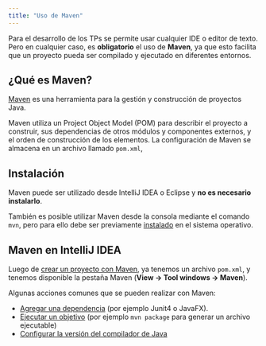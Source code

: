 ```yaml
---
title: "Uso de Maven"
---
```


Para el desarrollo de los TPs se permite usar cualquier IDE o editor de texto.
Pero en cualquier caso, es **obligatorio** el uso de **Maven**, ya que esto
facilita que un proyecto pueda ser compilado y ejecutado en diferentes
entornos.

## ¿Qué es Maven?

[Maven](https://maven.apache.org/) es una herramienta para la gestión y
construcción de proyectos Java.

Maven utiliza un Project Object Model (POM) para describir el proyecto a
construir, sus dependencias de otros módulos y componentes externos, y el orden
de construcción de los elementos. La configuración de Maven se almacena en un
archivo llamado `pom.xml`,

## Instalación

Maven puede ser utilizado desde IntelliJ IDEA o Eclipse y **no es necesario
instalarlo**.

También es posible utilizar Maven desde la consola mediante el comando `mvn`,
pero para ello debe ser previamente
[instalado](https://maven.apache.org/install.html) en el sistema operativo.

## Maven en IntelliJ IDEA

Luego de [crear un proyecto con
Maven](/entorno/tutorial-hola-mundo),
ya tenemos un archivo `pom.xml`, y tenemos disponible la pestaña Maven (**View
→ Tool windows → Maven**).

Algunas acciones comunes que se pueden realizar con Maven:

- [Agregar una dependencia](https://www.jetbrains.com/help/idea/work-with-maven-dependencies.html#generate_maven_dependency) (por ejemplo Junit4 o JavaFX).
- [Ejecutar un objetivo](https://www.jetbrains.com/help/idea/work-with-maven-goals.html#run_goal) (por ejemplo `mvn package` para generar un archivo ejecutable)
- [Configurar la versión del compilador de Java](https://www.jetbrains.com/help/idea/troubleshooting-common-maven-issues.html#maven_compiler_problem)

